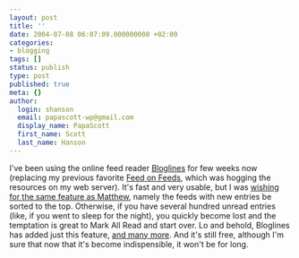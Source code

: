 ```yaml
---
layout: post
title: ''
date: 2004-07-08 06:07:09.000000000 +02:00
categories:
- blogging
tags: []
status: publish
type: post
published: true
meta: {}
author:
  login: shanson
  email: papascott-wp@gmail.com
  display_name: PapaScott
  first_name: Scott
  last_name: Hanson
---
```

<p>I've been using the online feed reader <a href="http://www.bloglines.com/">Bloglines</a> for few weeks now (replacing my previous favorite <a href="http://minutillo.com/steve/feedonfeeds/">Feed on Feeds</a>, which was hogging the resources on my web server). It's fast and very usable, but I was <a href="http://www.silent-penguin.com/archives/001874.html" title="The Silent Penguin: Bloglines with new functionality">wishing for the same feature as Matthew</a>, namely the feeds with new entries be sorted to the top. Otherwise, if you have several hundred unread entries (like, if you went to sleep for the night), you quickly become lost and the temptation is great to Mark All Read and start over. Lo and behold, Bloglines has added just this feature, <a href="http://www.bloglines.com/about/news#63">and many more</a>. And it's still free, although I'm sure that now that it's become indispensible, it won't be for long.</p>
